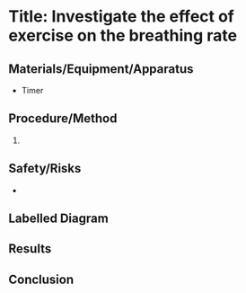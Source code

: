 # Title: Investigate the effect of exercise on the breathing rate

## Materials/Equipment/Apparatus
- Timer

## Procedure/Method

1. 

## Safety/Risks
- 

## Labelled Diagram

## Results

## Conclusion
